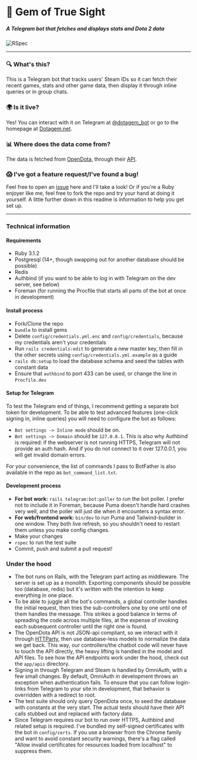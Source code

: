 # 💎 Gem of True Sight
##### A Telegram bot that fetches and displays stats and Dota 2 data
![RSpec](https://github.com/cschuijt/dotagem/actions/workflows/tests.yml/badge.svg)

---

### 🔍 What's this?
This is a Telegram bot that tracks users' Steam IDs so it can fetch their
recent games, stats and other game data, then display it through inline queries
or in group chats.

### 🌍 Is it live?
Yes! You can interact with it on Telegram at [@dotagem_bot](https://t.me/dotagem_bot)
or go to the homepage at [Dotagem.net](https://dotagem.net).

### 📊 Where does the data come from?
The data is fetched from [OpenDota](https://opendota.com), through their [API](https://docs.opendota.com).

### 😱 I've got a feature request/I've found a bug!
Feel free to open an [issue](https://github.com/cschuijt/dotagem/issues) here and I'll take a look! Or if you're a Ruby enjoyer like me, feel free to fork the repo and try your hand at doing it yourself. A little further down in this readme is information to help you get set up.

---

### Technical information

#### Requirements
* Ruby 3.1.2
* Postgresql (14+, though swapping out for another database should be possible)
* Redis
* Authbind (if you want to be able to log in with Telegram on the dev server, see below)
* Foreman (for running the Procfile that starts all parts of the bot at once in development)

#### Install process
* Fork/Clone the repo
* `bundle` to install gems
* Delete `config/credentials.yml.enc` and `config/credentials`, because my credentials aren't your credentials
* Run `rails credentials:edit` to generate a new master key, then fill in the other secrets using `config/credentials.yml.example` as a guide
* `rails db:setup` to load the database schema and seed the tables with constant data
* Ensure that `authbind` to port 433 can be used, or change the line in `Procfile.dev`

#### Setup for Telegram
To test the Telegram end of things, I recommend getting a separate bot token for development. To be able to test advanced features (one-click signing in, inline queries) you will need to configure the bot as follows:
* `Bot settings -> Inline mode` should be on.
* `Bot settings -> Domain` should be `127.0.0.1`.
This is also why Authbind is required: if the webserver is not running HTTPS, Telegram will not provide an auth hash. And if you do not connect to it over 127.0.0.1, you will get invalid domain errors.

For your convenience, the list of commands I pass to BotFather is also available in the repo as `bot_command_list.txt`.

#### Development process
* **For bot work:** `rails telegram:bot:poller` to run the bot poller. I prefer not to include it in Foreman, because Puma doesn't handle hard crashes very well, and the poller will just die when it encounters a syntax error.
* **For web/frontend work:** `bin/dev` to run Puma and Tailwind-builder in one window. They both live refresh, so you shouldn't need to restart them unless you make config changes.
* Make your changes
* `rspec` to run the test suite
* Commit, push and submit a pull request!

### Under the hood
* The bot runs on Rails, with the Telegram part acting as middleware. The server is set up as a monolith. Exporting components should be possible too (database, redis) but it's written with the intention to keep everything in one place.
* To be able to juggle all the bot's commands, a global controller handles the initial request, then tries the sub-controllers one by one until one of them handles the message. This strikes a good balance in terms of spreading the code across multiple files, at the expense of invoking each subsequent controller until the right one is found.
* The OpenDota API is not JSON-api compliant, so we interact with it through [HTTParty](https://github.com/jnunemaker/httparty), then use database-less models to normalize the data we get back. This way, our controllers/the chatbot code will never have to touch the API directly, the heavy lifting is handled in the model and API files. To see how the API endpoints work under the hood, check out the `app/apis` directory.
* Signing in through Telegram and Steam is handled by OmniAuth, with a few small changes. By default, OmniAuth in development throws an exception when authentication fails. To ensure that you can follow login-links from Telegram to your site in development, that behavior is overridden with a redirect to root.
* The test suite should only query OpenDota once, to seed the database with constants at the very start. The actual tests should have their API calls stubbed out and replaced with factory data.
* Since Telegram requires our bot to run over HTTPS, Authbind and related setup is required. I've bundled my self-signed certificates with the bot in `config/certs`. If you use a browser from the Chrome family and want to avoid constant security warnings, there's a flag called "Allow invalid certificates for resources loaded from localhost" to suppress them.
